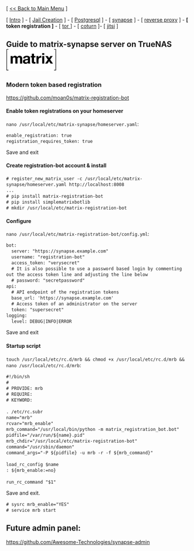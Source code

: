 [ [<< Back to Main Menu](https://github.com/seth586/guides/blob/master/README.md) ]

[ [Intro](README.md) ] - [ [Jail Creation](1_jail.md) ] - [ [Postgresql](2_postgresql.md) ] - [ [synapse](3_synapse.md) ] - [ [reverse proxy](4_nginx.md) ] - **[ token registration ]** - [ [tor ](6_tor.md)] - [ [coturn](7_coturn.md) ]- [ [jitsi](8_jitsi.md) ]

## Guide to matrix-synapse server on TrueNAS ![BSDBTC60.png](images/matrix60.png)

### Modern token based registration
https://github.com/moan0s/matrix-registration-bot

#### Enable token registrations on your homeserver
`nano /usr/local/etc/matrix-synapse/homeserver.yaml`:
```
enable_registration: true
registration_requires_token: true
```
Save and exit

#### Create registration-bot account & install
```
# register_new_matrix_user -c /usr/local/etc/matrix-synapse/homeserver.yaml http://localhost:8008
...
# pip install matrix-registration-bot
# pip install simplematrixbotlib
# mkdir /usr/local/etc/matrix-registration-bot
```
#### Configure
`nano /usr/local/etc/matrix-registration-bot/config.yml`:
```
bot:
  server: "https://synapse.example.com"
  username: "registration-bot"
  access_token: "verysecret"
  # It is also possible to use a password based login by commenting out the access token line and adjusting the line below
  # password: "secretpassword" 
api:
  # API endpoint of the registration tokens
  base_url: 'https://synapse.example.com'
  # Access token of an administrator on the server
  token: "supersecret"
logging:
  level: DEBUG|INFO|ERROR
```
Save and exit

#### Startup script
`touch /usr/local/etc/rc.d/mrb && chmod +x /usr/local/etc/rc.d/mrb && nano /usr/local/etc/rc.d/mrb`:
```
#!/bin/sh
#
# PROVIDE: mrb
# REQUIRE:
# KEYWORD:

. /etc/rc.subr
name="mrb"
rcvar="mrb_enable"
mrb_command="/usr/local/bin/python -m matrix_registration_bot.bot"
pidfile="/var/run/${name}.pid"
mrb_chdir="/usr/local/etc/matrix-registration-bot"
command="/usr/sbin/daemon"
command_args="-P ${pidfile} -u mrb -r -f ${mrb_command}"

load_rc_config $name
: ${mrb_enable:=no}

run_rc_command "$1"
```
Save and exit.

```
# sysrc mrb_enable="YES"
# service mrb start
```

## Future admin panel:
https://github.com/Awesome-Technologies/synapse-admin
